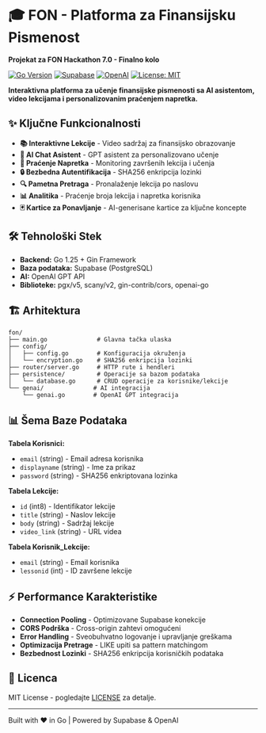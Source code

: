 # 🎓 FON - Platforma za Finansijsku Pismenost

**Projekat za FON Hackathon 7.0 - Finalno kolo**

[![Go Version](https://img.shields.io/badge/Go-1.25-00ADD8?style=flat-square&logo=go)](https://golang.org/)
[![Supabase](https://img.shields.io/badge/Supabase-Database-3ECF8E?style=flat-square&logo=supabase)](https://supabase.com/)
[![OpenAI](https://img.shields.io/badge/OpenAI-GPT-412991?style=flat-square&logo=openai)](https://openai.com/)
[![License: MIT](https://img.shields.io/badge/License-MIT-yellow.svg?style=flat-square)](https://opensource.org/licenses/MIT)

**Interaktivna platforma za učenje finansijske pismenosti sa AI asistentom, video lekcijama i personalizovanim praćenjem napretka.**

## ✨ Ključne Funkcionalnosti

- **📚 Interaktivne Lekcije** - Video sadržaj za finansijsko obrazovanje
- **🤖 AI Chat Asistent** - GPT asistent za personalizovano učenje
- **🎯 Praćenje Napretka** - Monitoring završenih lekcija i učenja
- **🔒 Bezbedna Autentifikacija** - SHA256 enkripcija lozinki
- **🔍 Pametna Pretraga** - Pronalaženje lekcija po naslovu
- **📊 Analitika** - Praćenje broja lekcija i napretka korisnika
- **🃏 Kartice za Ponavljanje** - AI-generisane kartice za ključne koncepte

## 🛠️ Tehnološki Stek

- **Backend:** Go 1.25 + Gin Framework
- **Baza podataka:** Supabase (PostgreSQL)
- **AI:** OpenAI GPT API
- **Biblioteke:** pgx/v5, scany/v2, gin-contrib/cors, openai-go

## 🏗️ Arhitektura

```
fon/
├── main.go              # Glavna tačka ulaska
├── config/              
│   ├── config.go        # Konfiguracija okruženja
│   └── encryption.go    # SHA256 enkripcija lozinki
├── router/server.go     # HTTP rute i hendleri
├── persistence/         # Operacije sa bazom podataka
│   └── database.go      # CRUD operacije za korisnike/lekcije
└── genai/              # AI integracija
    └── genai.go        # OpenAI GPT integracija
```

## 📊 Šema Baze Podataka

**Tabela Korisnici:**
- `email` (string) - Email adresa korisnika
- `displayname` (string) - Ime za prikaz
- `password` (string) - SHA256 enkriptovana lozinka

**Tabela Lekcije:**
- `id` (int8) - Identifikator lekcije
- `title` (string) - Naslov lekcije
- `body` (string) - Sadržaj lekcije
- `video_link` (string) - URL videa

**Tabela Korisnik_Lekcije:**
- `email` (string) - Email korisnika
- `lessonid` (int) - ID završene lekcije

## ⚡ Performance Karakteristike

- **Connection Pooling** - Optimizovane Supabase konekcije
- **CORS Podrška** - Cross-origin zahtevi omogućeni
- **Error Handling** - Sveobuhvatno logovanje i upravljanje greškama
- **Optimizacija Pretrage** - LIKE upiti sa pattern matchingom
- **Bezbednost Lozinki** - SHA256 enkripcija korisničkih podataka

## 📄 Licenca

MIT License - pogledajte [LICENSE](LICENSE) za detalje.

---

Built with ❤️ in Go | Powered by Supabase & OpenAI